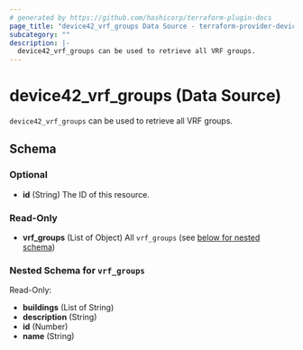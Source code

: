 ```yaml
---
# generated by https://github.com/hashicorp/terraform-plugin-docs
page_title: "device42_vrf_groups Data Source - terraform-provider-device42"
subcategory: ""
description: |-
  device42_vrf_groups can be used to retrieve all VRF groups.
---
```


# device42_vrf_groups (Data Source)

`device42_vrf_groups` can be used to retrieve all VRF groups.



<!-- schema generated by tfplugindocs -->
## Schema

### Optional

- **id** (String) The ID of this resource.

### Read-Only

- **vrf_groups** (List of Object) All `vrf_groups` (see [below for nested schema](#nestedatt--vrf_groups))

<a id="nestedatt--vrf_groups"></a>
### Nested Schema for `vrf_groups`

Read-Only:

- **buildings** (List of String)
- **description** (String)
- **id** (Number)
- **name** (String)


